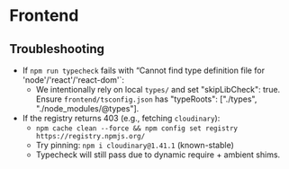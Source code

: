 # Frontend

## Troubleshooting
- If `npm run typecheck` fails with “Cannot find type definition file for 'node'/'react'/'react-dom'`:
  - We intentionally rely on local `types/` and set "skipLibCheck": true.
    Ensure `frontend/tsconfig.json` has "typeRoots": ["./types", "./node_modules/@types"].
- If the registry returns 403 (e.g., fetching `cloudinary`):
  - `npm cache clean --force && npm config set registry https://registry.npmjs.org/`
  - Try pinning: `npm i cloudinary@1.41.1` (known-stable)
  - Typecheck will still pass due to dynamic require + ambient shims.
